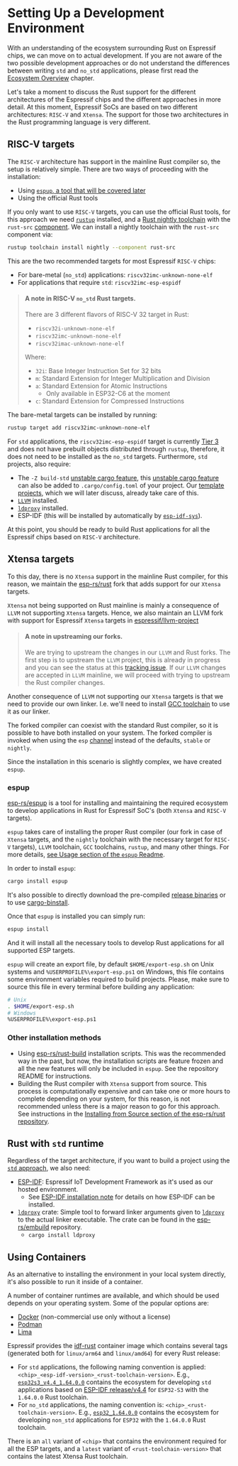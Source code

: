 # Setting Up a Development Environment

With an understanding of the ecosystem surrounding Rust on Espressif chips, we can move on to actual development. If you are not aware of the two possible development approaches or do not understand the differences between writing `std` and `no_std` applications, please first read the [Ecosystem Overview] chapter.

Let's take a moment to discuss the Rust support for the different architectures of the Espressif chips and the different approaches in more detail. At this moment, Espressif SoCs are based on two different architectures: `RISC-V` and `Xtensa`. The support for those two architectures in the Rust programming language is very different.

[Ecosystem Overview]: ../overview/index.md

## RISC-V targets

The `RISC-V` architecture has support in the mainline Rust compiler so, the setup is relatively simple. There are two ways of proceeding with the installation:
- Using [`espup`, a tool that will be covered later]
- Using the official Rust tools

If you only want to use `RISC-V` targets, you can use the official Rust tools, for this approach we need [`rustup`] installed, and a [Rust nightly toolchain] with the `rust-src` [component]. We can install a nightly toolchain with the `rust-src` component via:

```bash
rustup toolchain install nightly --component rust-src
```

This are the two recommended targets for most Espressif `RISC-V` chips:

- For bare-metal (`no_std`) applications: `riscv32imc-unknown-none-elf`
- For applications that require `std`: `riscv32imc-esp-espidf`

> #### A note in RISC-V `no_std` Rust targets.
>
> There are 3 different flavors of RISC-V 32 target in Rust:
> - `riscv32i-unknown-none-elf`
> - `riscv32imc-unknown-none-elf`
> - `riscv32imac-unknown-none-elf`
>
> Where:
> - `32i`: Base Integer Instruction Set for 32 bits
> - `m`: Standard Extension for Integer Multiplication and Division
> - `a`: Standard Extension for Atomic Instructions
>   - Only available in ESP32-C6 at the moment
> - `c`: Standard Extension for Compressed Instructions

The bare-metal targets can be installed by running:

```bash
rustup target add riscv32imc-unknown-none-elf
```

For `std` applications, the `riscv32imc-esp-espidf` target is currently [Tier 3] and does not have prebuilt objects distributed through `rustup`, therefore, it does not need to be installed as the `no_std` targets. Furthermore, `std` projects, also require:
 - The `-Z build-std` [unstable cargo feature], this [unstable cargo feature] can also be added to `.cargo/config.toml` of your project. Our [template projects], which we will later discuss, already take care of this.
 - [`LLVM`] installed.
 - [`ldproxy`] installed.
 - ESP-IDF (this will be installed by automatically by [`esp-idf-sys`]).

At this point, you should be ready to build Rust applications for all the Espressif chips based on `RISC-V` architecture.

[`espup`, a tool that will be covered later]: #espup
[`rustup`]: https://rustup.rs/
[Rust nightly toolchain]: https://rust-lang.github.io/rustup/concepts/channels.html#working-with-nightly-rust
[component]: https://rust-lang.github.io/rustup/concepts/components.html
[template projects]: ../writing-your-own-application/generate-project-from-template.md
[unstable cargo feature]: https://doc.rust-lang.org/cargo/reference/unstable.html
[`LLVM`]: https://llvm.org/
[Tier 3]: https://doc.rust-lang.org/nightly/rustc/platform-support.html#tier-3
[`esp-idf-sys`]: https://github.com/esp-rs/esp-idf-sys

## Xtensa targets

To this day, there is no `Xtensa` support in the mainline Rust compiler, for this reason, we maintain the [esp-rs/rust] fork that adds support for our `Xtensa` targets.

`Xtensa` not being supported on Rust mainline is mainly a consequence of `LLVM` not supporting `Xtensa` targets. Hence, we also maintain an LLVM fork with support for Espressif `Xtensa` targets in [espressif/llvm-project]


> #### A note in upstreaming our forks.
>
> We are trying to upstream the changes in our `LLVM` and Rust forks.
> The first step is to upstream the `LLVM` project, this is already in progress
> and you can see the status at this [tracking issue].
> If our `LLVM` changes are accepted in `LLVM` mainline, we will proceed with trying
> to upstream the Rust compiler changes.

Another consequence of `LLVM` not supporting our `Xtensa` targets is that we need to provide our own linker. I.e. we'll need to install [GCC toolchain] to use it as our linker.

The forked compiler can coexist with the standard Rust compiler, so it is possible to have both installed on your system. The forked compiler is invoked when using the `esp` [channel] instead of the defaults, `stable` or `nightly`.

Since the installation in this scenario is slightly complex, we have created `espup`.

[esp-rs/rust]: https://github.com/esp-rs/rust
[espressif/llvm-project]: https://github.com/espressif/llvm-project
[GCC toolchain]: https://github.com/espressif/crosstool-NG/
[tracking issue]: https://github.com/espressif/llvm-project/issues/4
[channel]: https://rust-lang.github.io/rustup/concepts/channels.html

### espup

[esp-rs/espup] is a tool for installing and maintaining the required ecosystem to develop applications in Rust for Espressif SoC's (both `Xtensa` and `RISC-V` targets).

`espup` takes care of installing the proper Rust compiler (our fork in case of `Xtensa` targets, and the `nightly` toolchain with the necessary target for `RISC-V` targets), `LLVM` toolchain,  `GCC` toolchains, `rustup`, and many other things. For more details, [see Usage section of the `espup` Readme].

In order to install `espup`:
```sh
cargo install espup
```

It's also possible to directly download the pre-compiled [release binaries] or to use [cargo-binstall].

Once that `espup` is installed you can simply run:
```sh
espup install
```

And it will install all the necessary tools to develop Rust applications for all supported ESP targets.

[esp-rs/espup]: https://github.com/esp-rs/espup
[see Usage section of the `espup` Readme]: https://github.com/esp-rs/espup#usage
[release binaries]: https://github.com/esp-rs/espup/releases
[cargo-binstall]: https://github.com/cargo-bins/cargo-binstall

`espup` will create an export file, by default `$HOME/export-esp.sh` on Unix systems and `%USERPROFILE%\export-esp.ps1` on Windows, this file contains some environment variables required to build projects. Please, make sure to source this file in every terminal before building any application:

```sh
# Unix
. $HOME/export-esp.sh
# Windows
%USERPROFILE%\export-esp.ps1
```

### Other installation methods

- Using [esp-rs/rust-build] installation scripts. This was the recommended way in the past, but now, the installation scripts are feature frozen and all the new features will only be included in `espup`. See the repository README for instructions.
- Building the Rust compiler with `Xtensa` support from source. This process is computationally expensive and can take one or more hours to complete depending on your system, for this reason, is not recommended unless there is a major reason to go for this approach. See instructions in the [Installing from Source section of the esp-rs/rust repository].

[esp-rs/rust-build]: https://github.com/esp-rs/rust-build
[Installing from Source section of the esp-rs/rust repository]: https://github.com/esp-rs/rust#installing-from-source

## Rust with `std` runtime

Regardless of the target architecture, if you want to build a project using the [`std` approach], we also need:
- [ESP-IDF]: Espressif IoT Development Framework as it's used as our hosted environment.
  - See [ESP-IDF installation note] for details on how ESP-IDF can be installed.
- [`ldproxy`] crate:  Simple tool to forward linker arguments given to [`ldproxy`] to the actual linker executable. The crate can be found in the [esp-rs/embuild] repository.
  - `cargo install ldproxy`


[ESP-IDF]: https://github.com/espressif/esp-idf
[`std` approach]: ../overview/using-the-standard-library.md
[`ldproxy`]: https://github.com/esp-rs/embuild/tree/master/ldproxy
[esp-rs/embuild]: https://github.com/esp-rs/embuild
[ESP-IDF installation note]: https://github.com/esp-rs/espup#esp-idf-instalation

## Using Containers

As an alternative to installing the environment in your local system directly, it's also possible to run it inside of a container.

A number of container runtimes are available, and which should be used depends on your operating system. Some of the popular options are:

- [Docker] (non-commercial use only without a license)
- [Podman]
- [Lima]

Espressif provides the [idf-rust] container image which contains several tags (generated both for `linux/arm64` and `linux/amd64`) for every Rust release:
- For `std` applications, the following naming convention is applied: `<chip>_<esp-idf-version>_<rust-toolchain-version>`. E.g., [`esp32s3_v4.4_1.64.0.0`] contains the ecosystem for developing `std` applications based on [ESP-IDF release/v4.4] for `ESP32-S3` with the `1.64.0.0` Rust toolchain.
- For `no_std` applications, the naming convention is: `<chip>_<rust-toolchain-version>`. E.g., [`esp32_1.64.0.0`] contains the ecosystem for developing `non_std` applications for `ESP32` with the `1.64.0.0` Rust toolchain.

There is an `all` variant of `<chip>` that contains the environment required for all the ESP targets, and a `latest` variant of `<rust-toolchain-version>` that contains the latest Xtensa Rust toolchain.

[Docker]: https://www.docker.com/
[Podman]: https://podman.io/
[Lima]: https://github.com/lima-vm/lima
[idf-rust]: https://hub.docker.com/r/espressif/idf-rust/tags
[`esp32s3_v4.4_1.64.0.0`]: https://hub.docker.com/layers/espressif/idf-rust/esp32s3_v4.4_1.64.0.0/images/sha256-6fa1e98d770e3edc67cbd565893aa04e5573024b1e3e373fae50907435e841e4?context=explore
[ESP-IDF release/v4.4]: https://github.com/espressif/esp-idf/tree/release/v4.4
[`esp32_1.64.0.0`]: https://hub.docker.com/layers/espressif/idf-rust/esp32_1.64.0.0/images/sha256-cc026ff9278a876f171d48978988e131940c07659485937a37cf750c44b28dfd?context=explore
